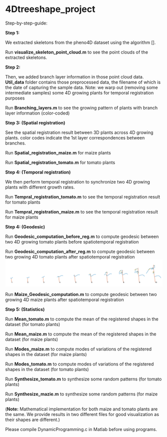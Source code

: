 
# 4Dtreeshape_project

Step-by-step-guide:

**Step 1:**

We extracted skeletons from the pheno4D dataset using the algorithm []. 

Run **visualize_skeleton_point_cloud.m** to see the point clouds of the extracted skeletons.

**Step 2:**

Then, we added branch layer information in those point cloud data. **Util_data** folder contains those preprocessed data, the filename of which is the date of capturing the sample data. Note: we warp out (removing some intermediate samples) some 4D growing plants for temporal registration purposes

Run **Branching_layers.m** to see the growing pattern of plants with branch layer information (color-coded)

**Step 3: (Spatial registration)**

See the spatial registration result between 3D plants across 4D growing plants. color codes indicate the 1st layer correspondences between branches.

Run **Spatial_registration_maize.m** for maize plants

Run **Spatial_registration_tomato.m** for tomato plants

**Step 4: (Temporal registration)**

We then perform temporal registration to synchronize two 4D growing plants with different growth rates.

Run **Tempral_registration_tomato.m** to see the temporal registration result for tomato plants

Run **Tempral_registration_maize.m** to see the temporal registration result for maize plants

**Step 4: (Geodesic)**

Run **Geodesic_computation_before_reg.m** to compute geodesic between two 4D growing tomato plants before spatiotemporal registration

Run **Geodesic_computation_after_reg.m** to compute geodesic between two growing 4D tomato plants after spatiotemporal registration
<img src="https://github.com/Tahmina979/4Dtreeshape_project/blob/main/mean.tif">

Run **Maize_Geodesic_computation.m** to compute geodesic between two growing 4D maize plants after spatiotemporal registration

**Step 5: (Statistics)**

Run **Mean_tomato.m** to compute the mean of the registered shapes in the dataset (for tomato plants)

Run **Mean_maize.m** to compute the mean of the registered shapes in the dataset (for maize plants)

Run **Modes_maize.m** to compute modes of variations of the registered shapes in the dataset (for maize plants)

Run **Modes_tomato.m** to compute modes of variations of the registered shapes in the dataset (for tomato plants)

Run **Synthesize_tomato.m** to synthesize some random patterns (for tomato plants)

Run **Synthesize_mazie.m** to synthesize some random patterns (for maize plants)

(**Note:** Mathematical implementation for both maize and tomato plants are the same. We provide results in two different files for good visualization as their shapes are different.)

Please compile DynamicProgramming.c in Matlab before using programs.


